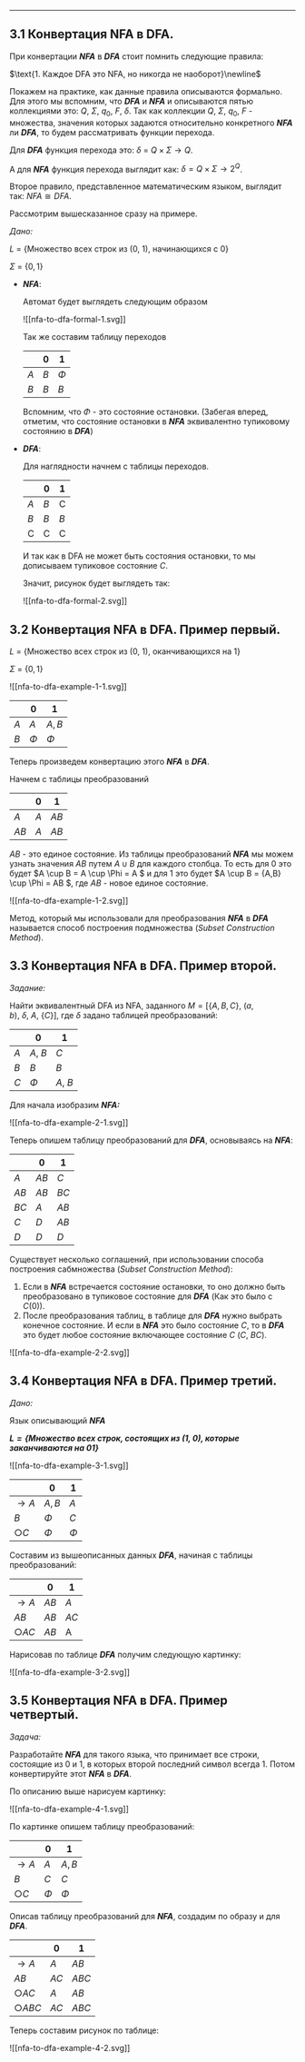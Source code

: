 
---

## 3.1 Конвертация NFA в DFA.

При конвертации _**NFA**_ в _**DFA**_ стоит помнить следующие правила:

$\text{1. Каждое DFA это NFA, но никогда не наоборот}\newline$﻿

Покажем на практике, как данные правила описываются формально. Для этого мы вспомним, что _**DFA**_ и _**NFA**_ и описываются пятью коллекциями это: $Q,\ \Sigma,\ q_0,\ F,\ \delta$﻿. Так как коллекции $Q,\ \Sigma,\ q_0,\ F$﻿ - множества, значения которых задаются относительно конкретного _**NFA**_ ли _**DFA**_, то будем рассматривать функции перехода.

Для _**DFA**_ функция перехода это: $\delta\ =\ Q \times \Sigma \rightarrow Q$﻿.

А для _**NFA**_ функция перехода выглядит как: $\delta = Q \times \Sigma \rightarrow 2^{Q}$﻿.

Второе правило, представленное математическим языком, выглядит так: $NFA \cong DFA$﻿.

Рассмотрим вышесказанное сразу на примере.

_Дано:_

$L\ =\ \{\text{Множество всех строк из (0, 1), начинающихся с 0}\}$﻿

$\Sigma\ =\ \{0, 1\}$﻿

- _**NFA**_:
    
    Автомат будет выглядеть следующим образом
    
    ![[nfa-to-dfa-formal-1.svg]]
    
    Так же составим таблицу переходов
    
    ||$0$|$1$|
    |---|---|---|
    |$A$|$B$|$\Phi$|
    |$B$|$B$|$B$|
    
    Вспомним, что $\Phi$﻿ - это состояние остановки. (Забегая вперед, отметим, что состояние остановки в _**NFA**_ эквивалентно тупиковому состоянию в _**DFA**_)
    
- _**DFA**_:
    
    Для наглядности начнем с таблицы переходов.
    
    ||$0$|$1$|
    |---|---|---|
    |$A$|$B$|С|
    |$B$|$B$|$B$|
    |С|С|С|
    
    И так как в DFA не может быть состояния остановки, то мы дописываем тупиковое состояние $С$﻿.
    
    Значит, рисунок будет выглядеть так:
    
    ![[nfa-to-dfa-formal-2.svg]]
    

## 3.2 Конвертация NFA в DFA. Пример первый.

$L\ =\ \{\text{Множество всех строк из (0, 1), оканчивающихся на 1}\}$﻿

$\Sigma\ =\ \{0, 1\}$﻿

![[nfa-to-dfa-example-1-1.svg]]

||$0$|$1$|
|---|---|---|
|$A$|$A$|$A, B$|
|$B$|$\Phi$|$\Phi$|

Теперь произведем конвертацию этого _**NFA**_ в _**DFA**_.

Начнем с таблицы преобразований

||$0$|$1$|
|---|---|---|
|$A$|$A$|$AB$|
|$AB$|$A$|$AB$|

$AB$﻿ - это единое состояние. Из таблицы преобразований _**NFA**_ мы можем узнать значения $AB$﻿ путем $A \cup B$﻿ для каждого столбца. То есть для $0$﻿ это будет $A \cup B = A \cup \Phi = A $﻿ и для 1 это будет $A \cup B = \{A,B\} \cup \Phi = AB $﻿, где $AB$﻿ - новое единое состояние.

![[nfa-to-dfa-example-1-2.svg]]

Метод, который мы использовали для преобразования _**NFA**_ в _**DFA**_ называется cпособ построения подмножества (_Subset Construction Method_).

## 3.3 Конвертация NFA в DFA. Пример второй.

_Задание:_

Найти эквивалентный DFA из NFA, заданного $M = [\{A, B, C\},\ (a, b),\ \delta,\ A,\ \{C\}]$﻿, где $\delta$﻿ задано таблицей преобразований:

||$0$|$1$|
|---|---|---|
|$A$|$A,\ B$|$C$|
|$B$|$B$|$B$|
|$C$|$\Phi$|$A,\ B$|

Для начала изобразим _**NFA:**_

![[nfa-to-dfa-example-2-1.svg]]

Теперь опишем таблицу преобразований для _**DFA**_, основываясь на _**NFA**_:

||$0$|$1$|
|---|---|---|
|$A$|$AB$|$C$|
|$AB$|$AB$|$BC$|
|$BC$|$A$|$AB$|
|$C$|$D$|$AB$|
|$D$|$D$|$D$|

Существует несколько соглашений, при использовании способа построения сабмножества (_Subset Construction Method_):

1. Если в _**NFA**_ встречается состояние остановки, то оно должно быть преобразовано в тупиковое состояние для _**DFA**_ (Как это было с $C(0)$﻿).
2. После преобразования таблиц, в таблице для _**DFA**_ нужно выбрать конечное состояние. И если в _**NFA**_ это было состояние $C$﻿, то в _**DFA**_ это будет любое состояние включающее состояние $C$﻿ ($C$﻿, $BC$﻿).

![[nfa-to-dfa-example-2-2.svg]]

## 3.4 Конвертация NFA в DFA. Пример третий.

_Дано:_

Язык описывающий _**NFA**_

_**$L = \{\text{Множество всех строк, состоящих из (1, 0), которые заканчиваются на 01}\}$**_﻿

![[nfa-to-dfa-example-3-1.svg]]

||$0$|$1$|
|---|---|---|
|$\rightarrow A$|$A, B$|$A$|
|$B$|$\Phi$|$C$|
|$\bigcirc C$|$\Phi$|$\Phi$|

Составим из вышеописанных данных _**DFA**_, начиная с таблицы преобразований:

||$0$|$1$|
|---|---|---|
|$\rightarrow A$|$AB$|$A$|
|$AB$|$AB$|$AC$|
|$\bigcirc AC$|$AB$|A|

Нарисовав по таблице _**DFA**_ получим следующую картинку:

![[nfa-to-dfa-example-3-2.svg]]

## 3.5 Конвертация NFA в DFA. Пример четвертый.

_Задача:_

Разработайте _**NFA**_ для такого языка, что принимает все строки, состоящие из 0 и 1, в которых второй последний символ всегда 1. Потом конвертируйте этот _**NFA**_ в _**DFA**_.

По описанию выше нарисуем картинку:

![[nfa-to-dfa-example-4-1.svg]]

По картинке опишем таблицу преобразований:

||$0$|$1$|
|---|---|---|
|$\rightarrow A$|$A$|$A, B$|
|$B$|$C$|$C$|
|$\bigcirc C$|$\Phi$|$\Phi$|

Описав таблицу преобразований для _**NFA**_, создадим по образу и для _**DFA**_.

||$0$|$1$|
|---|---|---|
|$\rightarrow A$|$A$|$AB$|
|$AB$|$AC$|$ABC$|
|$\bigcirc AC$|$A$|$AB$|
|$\bigcirc ABC$|$AC$|$ABC$|

Теперь составим рисунок по таблице:

![[nfa-to-dfa-example-4-2.svg]]